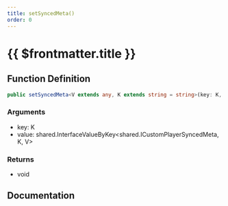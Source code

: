 ```yaml
---
title: setSyncedMeta()
order: 0
---
```


# {{ $frontmatter.title }}

<!--@include: ./setSyncedMeta_partial_header.md-->

## Function Definition

```ts
public setSyncedMeta<V extends any, K extends string = string>(key: K, value: shared.InterfaceValueByKey<shared.ICustomPlayerSyncedMeta, K, V>): void;
```

### Arguments

* key: K
* value: shared.InterfaceValueByKey\<shared.ICustomPlayerSyncedMeta, K, V\>

### Returns

* void

## Documentation

<!--@include: ./setSyncedMeta_partial_footer.md-->
